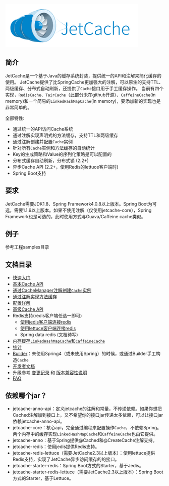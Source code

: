 
![JetCache logo](../images/logo_jetcache.png)

## 简介
JetCache是一个基于Java的缓存系统封装，提供统一的API和注解来简化缓存的使用。
JetCache提供了比SpringCache更加强大的注解，可以原生的支持TTL、两级缓存、分布式自动刷新，还提供了```Cache```接口用于手工缓存操作。
当前有四个实现，```RedisCache```、```TairCache```（此部分未在github开源）、```CaffeineCache```(in memory)和一个简易的```LinkedHashMapCache```(in memory)，要添加新的实现也是非常简单的。

全部特性:
* 通过统一的API访问Cache系统
* 通过注解实现声明式的方法缓存，支持TTL和两级缓存
* 通过注解创建并配置```Cache```实例
* 针对所有```Cache```实例和方法缓存的自动统计
* Key的生成策略和Value的序列化策略是可以配置的
* 分布式缓存自动刷新，分布式锁 (2.2+)
* 异步Cache API (2.2+，使用Redis的lettuce客户端时)
* Spring Boot支持

## 要求
JetCache需要JDK1.8、Spring Framework4.0.8以上版本。Spring Boot为可选，需要1.1.9以上版本。如果不使用注解（仅使用jetcache-core），Spring Framework也是可选的，此时使用方式与Guava/Caffeine cache类似。

## 例子
参考工程samples目录

## 文档目录
* [快速入门](GettingStarted.md)
* [基本Cache API](CacheAPI.md)
* [通过CacheManager注解创建```Cache```实例](CreateCache.md)
* [通过注解实现方法缓存](MethodCache.md)
* [配置详解](Config.md)
* [高级Cache API](AdvancedCacheAPI.md)
* Redis支持(redis客户端任选一即可)
  * [使用jedis客户端连接redis](RedisWithJedis.md)
  * [使用lettuce客户端连接redis](RedisWithLettuce.md)
  * Spring data redis (文档待写)
* [内存缓存```LinkedHashMapCache```和```CaffeineCache```](Embedded.md)
* [统计](Stat.md)
* [Builder](Builder.md)：未使用Spring4（或未使用Spring）的时候，或通过Builder手工构造```Cache```
* [开发者文档](DevNote.md)
* 升级参考 [变更记录](https://github.com/alibaba/jetcache/wiki/Changelog) 和 [版本兼容性说明](Compatibility.md)
* [FAQ](FAQ.md)

## 依赖哪个jar？
* jetcache-anno-api：定义jetcache的注解和常量，不传递依赖。如果你想把Cached注解加到接口上，又不希望你的接口jar传递太多依赖，可以让接口jar依赖jetcache-anno-api。
* jetcache-core：核心api，完全通过编程来配置操作```Cache```，不依赖Spring。两个内存中的缓存实现```LinkedHashMapCache```和```CaffeineCache```也由它提供。
* jetcache-anno：基于Spring提供@Cached和@CreateCache注解支持。
* jetcache-redis：使用jedis提供Redis支持。
* jetcache-redis-lettuce（需要JetCache2.3以上版本）：使用lettuce提供Redis支持，实现了JetCache异步访问缓存的的接口。
* jetcache-starter-redis：Spring Boot方式的Starter，基于Jedis。
* jetcache-starter-redis-lettuce（需要JetCache2.3以上版本）：Spring Boot方式的Starter，基于Lettuce。

